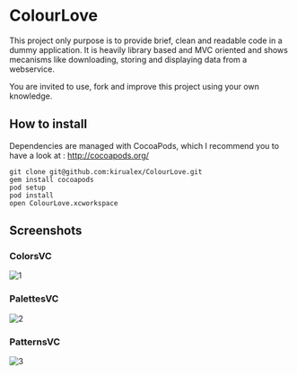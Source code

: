 # ColourLove

This project only purpose is to provide brief, clean and readable code in a dummy application. 
It is heavily library based and MVC oriented and shows mecanisms like downloading, storing and displaying data from a webservice.

You are invited to use, fork and improve this project using your own knowledge.

## How to install

Dependencies are managed with CocoaPods, which I recommend you to have a look at : http://cocoapods.org/
    
    git clone git@github.com:kirualex/ColourLove.git
    gem install cocoapods
    pod setup
    pod install
    open ColourLove.xcworkspace

## Screenshots

### ColorsVC
![1](http://i.imgur.com/NjKmLxF.png)
### PalettesVC
![2](http://i.imgur.com/XuCxahd.png)
### PatternsVC
![3](http://i.imgur.com/nSeREk0.png)
